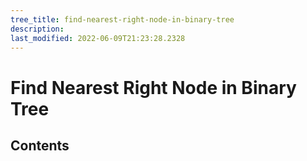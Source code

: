 ```yaml
---
tree_title: find-nearest-right-node-in-binary-tree
description: 
last_modified: 2022-06-09T21:23:28.2328
---
```


# Find Nearest Right Node in Binary Tree

## Contents
